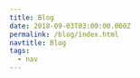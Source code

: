 ```yaml
---
title: Blog
date: 2018-09-03T03:00:00.000Z
permalink: /blog/index.html
navtitle: Blog
tags:
  - nav
---
```

 
